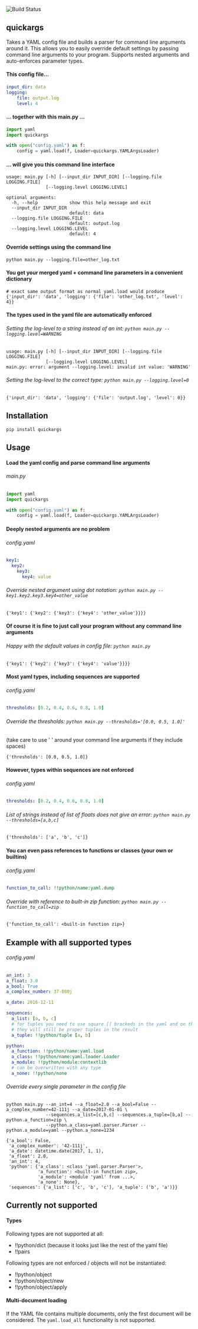 ![Build Status](https://travis-ci.org/krasch/quickargs.svg)

## quickargs

Takes a YAML config file and builds a parser for command line arguments around it.
This allows you to easily override default settings by passing command line arguments to your program. Supports nested arguments and auto-enforces parameter types.

#### This config file...

```yaml
input_dir: data
logging:
    file: output.log
    level: 4
```
#### ... together with this main.py ...

```python
import yaml
import quickargs

with open("config.yaml") as f:
    config = yaml.load(f, Loader=quickargs.YAMLArgsLoader)
```

#### ... will give you this command line interface

```
usage: main.py [-h] [--input_dir INPUT_DIR] [--logging.file LOGGING.FILE]
               [--logging.level LOGGING.LEVEL]

optional arguments:
  -h, --help            show this help message and exit
  --input_dir INPUT_DIR
                        default: data
  --logging.file LOGGING.FILE
                        default: output.log
  --logging.level LOGGING.LEVEL
                        default: 4
```


#### Override settings using the command line

```python main.py --logging.file=other_log.txt```

#### You get your merged yaml + command line parameters in a convenient dictionary

```
# exact same output format as normal yaml.load would produce
{'input_dir': 'data', 'logging': {'file': 'other_log.txt', 'level': 4}}
```

#### The types used in the yaml file are automatically enforced

###### Setting the log-level to a string instead of an int: ```python main.py --logging.level=WARNING```

```
usage: main.py [-h] [--input_dir INPUT_DIR] [--logging.file LOGGING.FILE]
               [--logging.level LOGGING.LEVEL]
main.py: error: argument --logging.level: invalid int value: 'WARNING'
```

###### Setting the log-level to the correct type: ```python main.py --logging.level=0```

```
{'input_dir': 'data', 'logging': {'file': 'output.log', 'level': 0}}
```

## Installation

```
pip install quickargs
```

## Usage

#### Load the yaml config and parse command line arguments

###### main.py

```python
import yaml
import quickargs

with open("config.yaml") as f:
    config = yaml.load(f, Loader=quickargs.YAMLArgsLoader)
```

#### Deeply nested arguments are no problem

###### config.yaml

```yaml
key1:
  key2:
    key3:
      key4: value
```

###### Override nested argument using dot notation: ```python main.py --key1.key2.key3.key4=other_value```

```
{'key1': {'key2': {'key3': {'key4': 'other_value'}}}}
```

#### Of course it is fine to just call your program without any command line arguments

###### Happy with the default values in config file: ```python main.py```

```
{'key1': {'key2': {'key3': {'key4': 'value'}}}}
```

#### Most yaml types, including sequences are supported

###### config.yaml

```yaml
thresholds: [0.2, 0.4, 0.6, 0.8, 1.0]
```

###### Override the thresholds: ```python main.py --thresholds='[0.0, 0.5, 1.0]'```

(take care to use ' ' around your command line arguments if they include spaces)

```
{'thresholds': [0.0, 0.5, 1.0]}
```

#### However, types within sequences are not enforced

###### config.yaml

```yaml
thresholds: [0.2, 0.4, 0.6, 0.8, 1.0]
```

###### List of strings instead of list of floats does not give an error: ```python main.py --thresholds=[a,b,c]```

```
{'thresholds': ['a', 'b', 'c']}
```

#### You can even pass references to functions or classes (your own or builtins)

###### config.yaml

```yaml
function_to_call: !!python/name:yaml.dump
```

###### Override with reference to built-in zip function: ```python main.py --function_to_call=zip```
```
{'function_to_call': <built-in function zip>}
```

## Example with all supported types

###### config.yaml

```yaml
an_int: 3
a_float: 3.0
a_bool: True
a_complex_number: 37-880j

a_date: 2016-12-11

sequences:
  a_list: [a, b, c]
  # for tuples you need to use square [] brackeds in the yaml and on the command line
  # they will still be proper tuples in the result
  a_tuple: !!python/tuple [a, b]

python:
  a_function: !!python/name:yaml.load
  a_class: !!python/name:yaml.loader.Loader
  a_module: !!python/module:contextlib
  # can be overwritten with any type
  a_none: !!python/none
```

###### Override every single parameter in the config file

```
python main.py --an_int=4 --a_float=2.0 --a_bool=False --a_complex_number=42-111j --a_date=2017-01-01 \
               --sequences.a_list=[c,b,c] --sequences.a_tuple=[b,a] --python.a_function=zip \
               --python.a_class=yaml.parser.Parser --python.a_module=yaml --python.a_none=1234
```

```
{'a_bool': False,
 'a_complex_number': '42-111j',
 'a_date': datetime.date(2017, 1, 1),
 'a_float': 2.0,
 'an_int': 4,
 'python': {'a_class': <class 'yaml.parser.Parser'>,
            'a_function': <built-in function zip>,
            'a_module': <module 'yaml' from ...>,
            'a_none': None},
 'sequences': {'a_list': ['c', 'b', 'c'], 'a_tuple': ('b', 'a')}}

```

## Currently not supported

#### Types

Following types are not supported at all:

* !!python/dict (because it looks just like the rest of the yaml file)
* !!pairs

Following types are not enforced / objects will not be instantiated:

* !!python/object
* !!python/object/new
* !!python/object/apply

#### Multi-document loading

If the YAML file contains multiple documents, only the first document will be considered. The ```yaml.load_all```
functionality is not supported.


